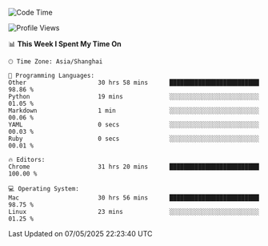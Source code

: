 <!--START_SECTION:waka-->
![Code Time](http://img.shields.io/badge/Code%20Time-3%2C896%20hrs%2026%20mins-blue)

![Profile Views](http://img.shields.io/badge/Profile%20Views-0-blue)

📊 **This Week I Spent My Time On** 

```text
🕑︎ Time Zone: Asia/Shanghai

💬 Programming Languages: 
Other                    30 hrs 58 mins      █████████████████████████   98.86 % 
Python                   19 mins             ░░░░░░░░░░░░░░░░░░░░░░░░░   01.05 % 
Markdown                 1 min               ░░░░░░░░░░░░░░░░░░░░░░░░░   00.06 % 
YAML                     0 secs              ░░░░░░░░░░░░░░░░░░░░░░░░░   00.03 % 
Ruby                     0 secs              ░░░░░░░░░░░░░░░░░░░░░░░░░   00.01 % 

🔥 Editors: 
Chrome                   31 hrs 20 mins      █████████████████████████   100.00 % 

💻 Operating System: 
Mac                      30 hrs 56 mins      █████████████████████████   98.75 % 
Linux                    23 mins             ░░░░░░░░░░░░░░░░░░░░░░░░░   01.25 % 
```


 Last Updated on 07/05/2025 22:23:40 UTC
<!--END_SECTION:waka-->